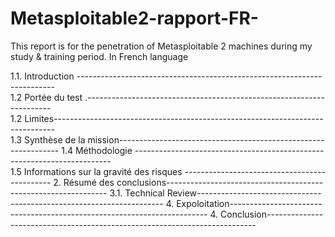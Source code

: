 # Metasploitable2-rapport-FR-
This report is for the penetration of Metasploitable 2 machines during my study & training period. In French language

1.1. Introduction ------------------------------------------------------------------------  
1.2  Portée du test .---------------------------------------------------------------------  
1.2  Limites------------------------------------------------------------------------------  
1.3  Synthèse de la mission---------------------------------------------------------------
1.4  Méthodologie ------------------------------------------------------------------------  
1.5  Informations sur la gravité des risques ---------------------------------------------
2.   Résumé des conclusions---------------------------------------------------------------
3.1. Technical Review---------------------------------------------------------------------
4.   Expoloitation------------------------------------------------------------------------ 
4.   Conclusion---------------------------------------------------------------------------
